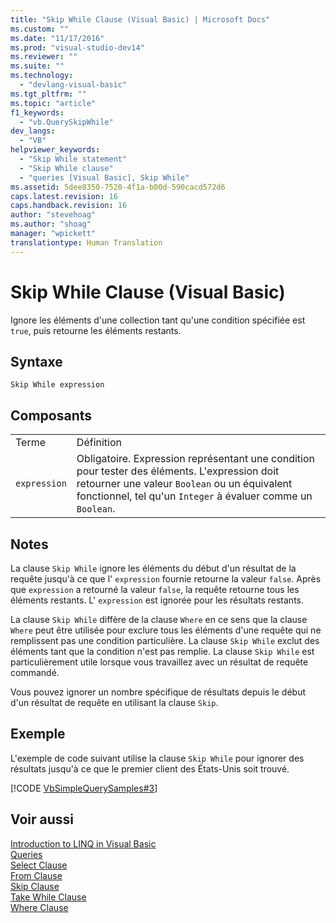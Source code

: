 ```yaml
---
title: "Skip While Clause (Visual Basic) | Microsoft Docs"
ms.custom: ""
ms.date: "11/17/2016"
ms.prod: "visual-studio-dev14"
ms.reviewer: ""
ms.suite: ""
ms.technology: 
  - "devlang-visual-basic"
ms.tgt_pltfrm: ""
ms.topic: "article"
f1_keywords: 
  - "vb.QuerySkipWhile"
dev_langs: 
  - "VB"
helpviewer_keywords: 
  - "Skip While statement"
  - "Skip While clause"
  - "queries [Visual Basic], Skip While"
ms.assetid: 5dee8350-7520-4f1a-b00d-590cacd572d6
caps.latest.revision: 16
caps.handback.revision: 16
author: "stevehoag"
ms.author: "shoag"
manager: "wpickett"
translationtype: Human Translation
---
```

# Skip While Clause (Visual Basic)
Ignore les éléments d'une collection tant qu'une condition spécifiée est `true`, puis retourne les éléments restants.  
  
## Syntaxe  
  
```  
Skip While expression  
```  
  
## Composants  
  
|||  
|-|-|  
|Terme|Définition|  
|`expression`|Obligatoire.  Expression représentant une condition pour tester des éléments.  L'expression doit retourner une valeur `Boolean` ou un équivalent fonctionnel, tel qu'un `Integer` à évaluer comme un `Boolean`.|  
  
## Notes  
 La clause `Skip While` ignore les éléments du début d'un résultat de la requête jusqu'à ce que l' `expression` fournie retourne la valeur `false`.  Après que `expression` a retourné la valeur `false`, la requête retourne tous les éléments restants.  L' `expression` est ignorée pour les résultats restants.  
  
 La clause `Skip While` diffère de la clause `Where` en ce sens que la clause `Where` peut être utilisée pour exclure tous les éléments d'une requête qui ne remplissent pas une condition particulière.  La clause `Skip While` exclut des éléments tant que la condition n'est pas remplie.  La clause `Skip While` est particulièrement utile lorsque vous travaillez avec un résultat de requête commandé.  
  
 Vous pouvez ignorer un nombre spécifique de résultats depuis le début d'un résultat de requête en utilisant la clause `Skip`.  
  
## Exemple  
 L'exemple de code suivant utilise la clause `Skip While` pour ignorer des résultats jusqu'à ce que le premier client des États\-Unis soit trouvé.  
  
 [!CODE [VbSimpleQuerySamples#3](../CodeSnippet/VS_Snippets_VBCSharp/VbSimpleQuerySamples#3)]  
  
## Voir aussi  
 [Introduction to LINQ in Visual Basic](../../../visual-basic/programming-guide/language-features/linq/introduction-to-linq.md)   
 [Queries](../../../visual-basic/language-reference/queries/queries.md)   
 [Select Clause](../../../visual-basic/language-reference/queries/select-clause.md)   
 [From Clause](../../../visual-basic/language-reference/queries/from-clause.md)   
 [Skip Clause](../../../visual-basic/language-reference/queries/skip-clause.md)   
 [Take While Clause](../../../visual-basic/language-reference/queries/take-while-clause.md)   
 [Where Clause](../../../visual-basic/language-reference/queries/where-clause.md)